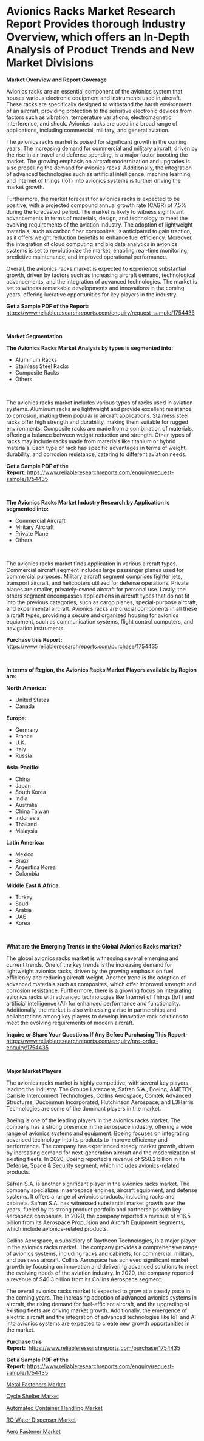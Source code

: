 <p><h1>Avionics Racks Market Research Report Provides thorough Industry Overview, which offers an In-Depth Analysis of Product Trends and New Market Divisions</h1></p><p><strong>Market Overview and Report Coverage</strong></p>
<p><p>Avionics racks are an essential component of the avionics system that houses various electronic equipment and instruments used in aircraft. These racks are specifically designed to withstand the harsh environment of an aircraft, providing protection to the sensitive electronic devices from factors such as vibration, temperature variations, electromagnetic interference, and shock. Avionics racks are used in a broad range of applications, including commercial, military, and general aviation.</p><p>The avionics racks market is poised for significant growth in the coming years. The increasing demand for commercial and military aircraft, driven by the rise in air travel and defense spending, is a major factor boosting the market. The growing emphasis on aircraft modernization and upgrades is also propelling the demand for avionics racks. Additionally, the integration of advanced technologies such as artificial intelligence, machine learning, and internet of things (IoT) into avionics systems is further driving the market growth.</p><p>Furthermore, the market forecast for avionics racks is expected to be positive, with a projected compound annual growth rate (CAGR) of 7.5% during the forecasted period. The market is likely to witness significant advancements in terms of materials, design, and technology to meet the evolving requirements of the aviation industry. The adoption of lightweight materials, such as carbon fiber composites, is anticipated to gain traction, as it offers weight reduction benefits to enhance fuel efficiency. Moreover, the integration of cloud computing and big data analytics in avionics systems is set to revolutionize the market, enabling real-time monitoring, predictive maintenance, and improved operational performance.</p><p>Overall, the avionics racks market is expected to experience substantial growth, driven by factors such as increasing aircraft demand, technological advancements, and the integration of advanced technologies. The market is set to witness remarkable developments and innovations in the coming years, offering lucrative opportunities for key players in the industry.</p></p>
<p><strong>Get a Sample PDF of the Report:</strong> <a href="https://www.reliableresearchreports.com/enquiry/request-sample/1754435">https://www.reliableresearchreports.com/enquiry/request-sample/1754435</a></p>
<p>&nbsp;</p>
<p><strong>Market Segmentation</strong></p>
<p><strong>The Avionics Racks Market Analysis by types is segmented into:</strong></p>
<p><ul><li>Aluminum Racks</li><li>Stainless Steel Racks</li><li>Composite Racks</li><li>Others</li></ul></p>
<p>&nbsp;</p>
<p><p>The avionics racks market includes various types of racks used in aviation systems. Aluminum racks are lightweight and provide excellent resistance to corrosion, making them popular in aircraft applications. Stainless steel racks offer high strength and durability, making them suitable for rugged environments. Composite racks are made from a combination of materials, offering a balance between weight reduction and strength. Other types of racks may include racks made from materials like titanium or hybrid materials. Each type of rack has specific advantages in terms of weight, durability, and corrosion resistance, catering to different aviation needs.</p></p>
<p><strong>Get a Sample PDF of the Report:</strong>&nbsp;<a href="https://www.reliableresearchreports.com/enquiry/request-sample/1754435">https://www.reliableresearchreports.com/enquiry/request-sample/1754435</a></p>
<p>&nbsp;</p>
<p><strong>The Avionics Racks Market Industry Research by Application is segmented into:</strong></p>
<p><ul><li>Commercial Aircraft</li><li>Military Aircraft</li><li>Private Plane</li><li>Others</li></ul></p>
<p>&nbsp;</p>
<p><p>The avionics racks market finds application in various aircraft types. Commercial aircraft segment includes large passenger planes used for commercial purposes. Military aircraft segment comprises fighter jets, transport aircraft, and helicopters utilized for defense operations. Private planes are smaller, privately-owned aircraft for personal use. Lastly, the others segment encompasses applications in aircraft types that do not fit into the previous categories, such as cargo planes, special-purpose aircraft, and experimental aircraft. Avionics racks are crucial components in all these aircraft types, providing a secure and organized housing for avionics equipment, such as communication systems, flight control computers, and navigation instruments.</p></p>
<p><strong>Purchase this Report:</strong>&nbsp; <a href="https://www.reliableresearchreports.com/purchase/1754435">https://www.reliableresearchreports.com/purchase/1754435</a></p>
<p>&nbsp;</p>
<p><strong>In terms of Region, the Avionics Racks Market Players available by Region are:</strong></p>
<p>
    <p> <strong> North America: </strong>
        <ul>
            <li>United States</li>
            <li>Canada</li>
        </ul>
        </p> 
    <p> <strong> Europe: </strong>
        <ul>
            <li>Germany</li>
            <li>France</li>
            <li>U.K.</li>
            <li>Italy</li>
            <li>Russia</li>
        </ul>
        </p> 
    <p> <strong> Asia-Pacific: </strong>
        <ul>
            <li>China</li>
            <li>Japan</li>
            <li>South Korea</li>
            <li>India</li>
            <li>Australia</li>
            <li>China Taiwan</li>
            <li>Indonesia</li>
            <li>Thailand</li>
            <li>Malaysia</li>
        </ul>
        </p> 
    <p> <strong> Latin America: </strong>
        <ul>
            <li>Mexico</li>
            <li>Brazil</li>
            <li>Argentina Korea</li>
            <li>Colombia</li>
        </ul>
        </p> 
    <p> <strong> Middle East & Africa: </strong>
        <ul>
            <li>Turkey</li>
            <li>Saudi</li>
            <li>Arabia</li>
            <li>UAE</li>
            <li>Korea</li>
        </ul>
    </p>
    </p>
<p>&nbsp;</p>
<p><strong>What are the Emerging Trends in the Global Avionics Racks market?</strong></p>
<p><p>The global avionics racks market is witnessing several emerging and current trends. One of the key trends is the increasing demand for lightweight avionics racks, driven by the growing emphasis on fuel efficiency and reducing aircraft weight. Another trend is the adoption of advanced materials such as composites, which offer improved strength and corrosion resistance. Furthermore, there is a growing focus on integrating avionics racks with advanced technologies like Internet of Things (IoT) and artificial intelligence (AI) for enhanced performance and functionality. Additionally, the market is also witnessing a rise in partnerships and collaborations among key players to develop innovative rack solutions to meet the evolving requirements of modern aircraft.</p></p>
<p><strong>Inquire or Share Your Questions If Any Before Purchasing This Report</strong>- <a href="https://www.reliableresearchreports.com/enquiry/pre-order-enquiry/1754435">https://www.reliableresearchreports.com/enquiry/pre-order-enquiry/1754435</a></p>
<p>&nbsp;</p>
<p><strong>Major Market Players</strong></p>
<p><p>The avionics racks market is highly competitive, with several key players leading the industry. The Groupe Latecoere, Safran S.A., Boeing, AMETEK, Carlisle Interconnect Technologies, Collins Aerospace, Comtek Advanced Structures, Ducommun Incorporated, Hutchinson Aerospace, and L3Harris Technologies are some of the dominant players in the market.</p><p>Boeing is one of the leading players in the avionics racks market. The company has a strong presence in the aerospace industry, offering a wide range of avionics systems and equipment. Boeing focuses on integrating advanced technology into its products to improve efficiency and performance. The company has experienced steady market growth, driven by increasing demand for next-generation aircraft and the modernization of existing fleets. In 2020, Boeing reported a revenue of $58.2 billion in its Defense, Space & Security segment, which includes avionics-related products.</p><p>Safran S.A. is another significant player in the avionics racks market. The company specializes in aerospace engines, aircraft equipment, and defense systems. It offers a range of avionics products, including racks and cabinets. Safran S.A. has witnessed substantial market growth over the years, fueled by its strong product portfolio and partnerships with key aerospace companies. In 2020, the company reported a revenue of €16.5 billion from its Aerospace Propulsion and Aircraft Equipment segments, which include avionics-related products.</p><p>Collins Aerospace, a subsidiary of Raytheon Technologies, is a major player in the avionics racks market. The company provides a comprehensive range of avionics systems, including racks and cabinets, for commercial, military, and business aircraft. Collins Aerospace has achieved significant market growth by focusing on innovation and delivering advanced solutions to meet the evolving needs of the aviation industry. In 2020, the company reported a revenue of $40.3 billion from its Collins Aerospace segment.</p><p>The overall avionics racks market is expected to grow at a steady pace in the coming years. The increasing adoption of advanced avionics systems in aircraft, the rising demand for fuel-efficient aircraft, and the upgrading of existing fleets are driving market growth. Additionally, the emergence of electric aircraft and the integration of advanced technologies like IoT and AI into avionics systems are expected to create new growth opportunities in the market.</p></p>
<p><strong>Purchase this Report:</strong>&nbsp;&nbsp;<a href="https://www.reliableresearchreports.com/purchase/1754435">https://www.reliableresearchreports.com/purchase/1754435</a></p>
<p></p>
<p><strong>Get a Sample PDF of the Report:</strong>&nbsp;<a href="https://www.reliableresearchreports.com/enquiry/request-sample/1754435">https://www.reliableresearchreports.com/enquiry/request-sample/1754435</a></p>
<p><p><a href="https://medium.com/@brendamoreno1988/analyzing-metal-fasteners-market-global-industry-perspective-and-forecast-2023-to-2030-fa45b5b4ee9f">Metal Fasteners Market</a></p><p><a href="https://github.com/amae102299/Market-Research-Report-List-2/blob/main/cycle-shelter-market.md">Cycle Shelter Market</a></p><p><a href="https://medium.com/@brendamoreno1988/analyzing-automated-container-handling-market-global-industry-perspective-and-forecast-2023-to-1f388f5a961a">Automated Container Handling Market</a></p><p><a href="https://github.com/prosalinda88/Market-Research-Report-List-2/blob/main/ro-water-dispenser-market.md">RO Water Dispenser Market</a></p><p><a href="https://medium.com/@brendamoreno1988/aero-fastener-market-size-and-market-trends-complete-industry-overview-2023-to-2030-39a7019ac990">Aero Fastener Market</a></p></p>